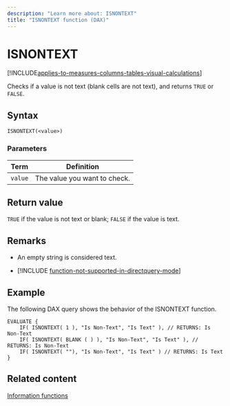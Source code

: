 ```yaml
---
description: "Learn more about: ISNONTEXT"
title: "ISNONTEXT function (DAX)"
---
```

# ISNONTEXT

[!INCLUDE[applies-to-measures-columns-tables-visual-calculations](includes/applies-to-measures-columns-tables-visual-calculations.md)]

Checks if a value is not text (blank cells are not text), and returns `TRUE` or `FALSE`.

## Syntax

```dax
ISNONTEXT(<value>)
```

### Parameters

|Term|Definition|
|--------|--------------|
|`value`|The value you want to check.|

## Return value

`TRUE` if the value is not text or blank; `FALSE` if the value is text.

## Remarks

- An empty string is considered text.

- [!INCLUDE [function-not-supported-in-directquery-mode](includes/function-not-supported-in-directquery-mode.md)]

## Example

The following DAX query shows the behavior of the ISNONTEXT function.

```dax
EVALUATE {
    IF( ISNONTEXT( 1 ), "Is Non-Text", "Is Text" ), // RETURNS: Is Non-Text
    IF( ISNONTEXT( BLANK ( ) ), "Is Non-Text", "Is Text" ), // RETURNS: Is Non-Text
    IF( ISNONTEXT( ""), "Is Non-Text", "Is Text" ) // RETURNS: Is Text
}
```

## Related content

[Information functions](information-functions-dax.md)
